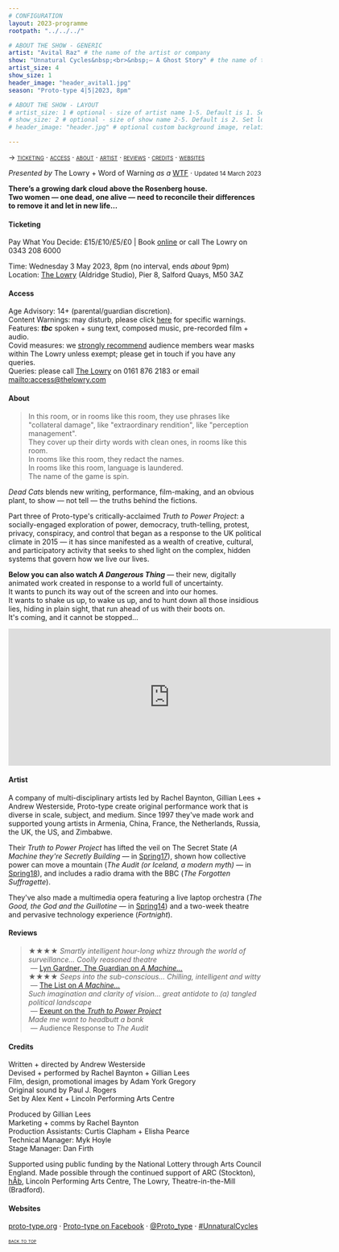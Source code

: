 ```yaml
---
# CONFIGURATION
layout: 2023-programme
rootpath: "../../../"

# ABOUT THE SHOW - GENERIC
artist: "Avital Raz" # the name of the artist or company
show: "Unnatural Cycles&nbsp;<br>&nbsp;— A Ghost Story" # the name of the show
artist_size: 4
show_size: 1
header_image: "header_avital1.jpg"    
season: "Proto-type 4|5|2023, 8pm"

# ABOUT THE SHOW - LAYOUT
# artist_size: 1 # optional - size of artist name 1-5. Default is 1. Set longer names to lower values
# show_size: 2 # optional - size of show name 2-5. Default is 2. Set longer names to lower values
# header_image: "header.jpg" # optional custom background image, relative to current page

---
```

<span style='font-variant: small-caps'>→ [ticketing](/current/2023/raz/#ticketing) · [access](/current/2023/raz/#access) · [about](/current/2023/raz/#about) · [artist](/current/2023/raz/#artist) · [reviews](/current/2023/raz/#reviews) · [credits](/current/2023/raz/#credits) · [websites](/current/2023/raz/#websites)</span>         
         
*Presented by* The Lowry + Word of Warning *as a* <a href="https://thelowry.com/wtf-wednesday" target="_blank">WTF</a> · <small>Updated 14 March 2023</small>           
         
**There’s a growing dark cloud above the Rosenberg house.<br>Two women — one dead, one alive — need to reconcile their differences to remove it and let in new life…**         
         
#### Ticketing         
Pay What You Decide: £15/£10/£5/£0 | Book <a href="https://tickets.thelowry.com/events" target="_blank">online</a> or call The Lowry on 0343 208 6000        
                
Time: Wednesday 3 May 2023, 8pm (no interval, ends *about* 9pm)<br>Location: <a href="https://thelowry.com/visit-us" target="_blank">The Lowry</a> (Aldridge Studio), Pier 8, Salford Quays, M50 3AZ         
         
#### Access         
Age Advisory: 14+ (parental/guardian discretion).<br>Content Warnings: may disturb, please click [here](/warnings) for specific warnings.<br>Features: ***tbc*** spoken + sung text, composed music, pre-recorded film + audio.<br>Covid measures: we <a href="https://thelowry.com/coronavirus#our-covid-19-measures" target="_blank">strongly recommend</a> audience members wear masks within The Lowry unless exempt; please get in touch if you have any queries.<br>Queries: please call <a href="https://thelowry.com/visit-us/access" target="_blank">The Lowry</a> on 0161 876 2183 or email <mailto:access@thelowry.com>       
         
#### About         
>In this room, or in rooms like this room, they use phrases like "collateral damage", like "extraordinary rendition", like "perception management".<br>They cover up their dirty words with clean ones, in rooms like this room.<br>In rooms like this room, they redact the names.<br>In rooms like this room, language is laundered.<br>The name of the game is spin.        

*Dead Cats* blends new writing, performance, film-making, and an obvious plant, to show — not tell — the truths behind the fictions.        
          
Part three of Proto-type's critically-acclaimed *Truth to Power Project*: a socially-engaged exploration of power, democracy, truth-telling, protest, privacy, conspiracy, and control that began as a response to the UK political climate in 2015 — it has since manifested as a wealth of creative, cultural, and participatory activity that seeks to shed light on the complex, hidden systems that govern how we live our lives.        
            
**Below you can also watch *A Dangerous Thing*** — their new, digitally animated work created in response to a world full of uncertainty.<br>It wants to punch its way out of the screen and into our homes.<br>It wants to shake us up, to wake us up, and to hunt down all those insidious lies, hiding in plain sight, that run ahead of us with their boots on.<br>It's coming, and it cannot be stopped…        
         
<iframe title="vimeo-player" src="https://player.vimeo.com/video/668174681?h=d3dad76517" width="640" height="272" frameborder="0" allowfullscreen></iframe>         
         
#### Artist        
A company of multi-disciplinary artists led by Rachel Baynton, Gillian Lees + Andrew Westerside, Proto-type create original performance work that is diverse in scale, subject, and medium. Since 1997 they've made work and supported young artists in Armenia, China, France, the Netherlands, Russia, the UK, the US, and Zimbabwe.         
        
Their *Truth to Power Project* has lifted the veil on The Secret State (*A Machine they're Secretly Building* — in [Spring17](/archive/2017-spring/proto-type)), shown how collective power can move a mountain (*The Audit (or Iceland, a modern myth)* — in [Spring18](/archive/2018-springsummer/proto-type)), and includes a radio drama with the BBC (*The Forgotten Suffragette*).       
         
They've also made a multimedia opera featuring a live laptop orchestra (*The Good, the God and the Guillotine* — in [Spring14](/archive/2014-spring/prototype)) and a two-week theatre and pervasive technology experience (*Fortnight*).         
        
#### Reviews         
>★★★★ *Smartly intelligent hour-long whizz through the world of surveillance… Coolly reasoned theatre*<br>&nbsp;— <a href="https://theguardian.com/stage/2017/aug/27/a-machine-theyre-secretly-building-review-surveillance" target="_blank">Lyn Gardner, The Guardian on *A Machine…*</a><br>★★★★ *Seeps into the sub-conscious… Chilling, intelligent and witty*<br>&nbsp;— <a href="https://list.co.uk/article/90478-a-machine-theyre-secretly-building-the-kind-of-theatre-that-seeps-into-the-sub-conscious/" target="_blank">The List on *A Machine…*</a><br>*Such imagination and clarity of vision… great antidote to (a) tangled political landscape*<br>&nbsp;— <a href="http://exeuntmagazine.com" target="_blank">Exeunt on the *Truth to Power Project*</a><br>*Made me want to headbutt a bank*<br>&nbsp;— Audience Response to *The Audit*        
       
#### Credits          
Written + directed by Andrew Westerside<br>Devised + performed by Rachel Baynton + Gillian Lees<br>Film, design, promotional images by Adam York Gregory<br>Original sound by Paul J. Rogers<br>Set by Alex Kent + Lincoln Performing Arts Centre         
        
Produced by Gillian Lees<br>Marketing + comms by Rachel Baynton<br>Production Assistants: Curtis Clapham + Elisha Pearce<br>Technical Manager: Myk Hoyle<br>Stage Manager: Dan Firth        
       
Supported using public funding by the National Lottery through Arts Council England. Made possible through the continued support of ARC (Stockton), [hÅb](/hab), Lincoln Performing Arts Centre, The Lowry, Theatre-in-the-Mill (Bradford).        
         
#### Websites          
<a href="http://avitalraz.com/unnatural-cycles--a-ghost-story" target="_blank">proto-type.org</a> · <a href="https://facebook.com/prototypetheater" target="_blank">Proto-type on Facebook</a> · <a href="https://twitter.com/Proto_type" target="_blank">@Proto_type</a> · <a href="https://twitter.com/hashtag/UnnaturalCycles" target="_blank">#UnnaturalCycles</a>         
        
<small><span style='font-variant: small-caps'>[back to top](/current/2023/raz)</span></small>
